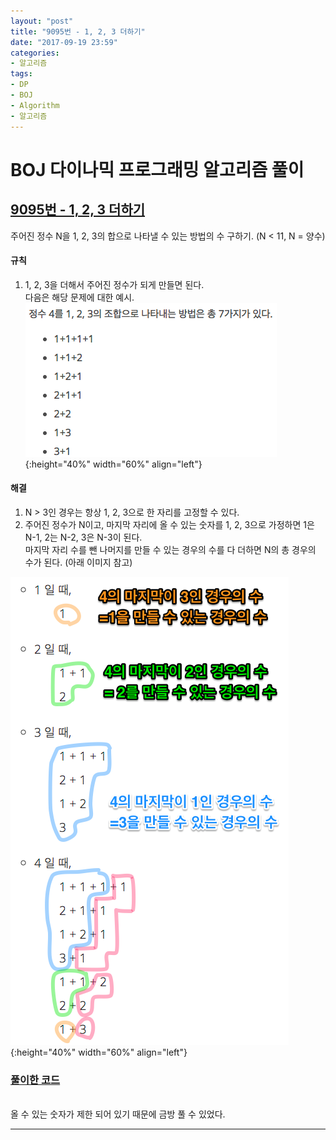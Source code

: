 ```yaml
---
layout: "post"
title: "9095번 - 1, 2, 3 더하기"
date: "2017-09-19 23:59"
categories:
- 알고리즘
tags:
- DP
- BOJ
- Algorithm
- 알고리즘
---
```


# BOJ 다이나믹 프로그래밍 알고리즘 풀이
## [9095번 - 1, 2, 3 더하기](https://www.acmicpc.net/problem/9095) <br/>

주어진 정수 N을 1, 2, 3의 합으로 나타낼 수 있는 방법의 수 구하기. (N < 11, N = 양수)


#### 규칙
1. 1, 2, 3을 더해서 주어진 정수가 되게 만들면 된다. <br/>
다음은 해당 문제에 대한 예시. <br/>
![9095번 예시](/assets/img/post_image/2017/09/BOJ_problem_9095_example.png){:height="40%" width="60%" align="left"}


#### 해결
1. N > 3인 경우는 항상 1, 2, 3으로 한 자리를 고정할 수 있다.
2. 주어진 정수가 N이고, 마지막 자리에 올 수 있는 숫자를 1, 2, 3으로 가정하면 1은 N-1, 2는 N-2, 3은 N-3이 된다. <br/>
마지막 자리 수를 뺀 나머지를 만들 수 있는 경우의 수를 다 더하면 N의 총 경우의 수가 된다. (아래 이미지 참고)

![9095번 힌트1](/assets/img/post_image/2017/09/BOJ_problem_9095_solve1.png){:height="40%" width="60%" align="left"}



### [풀이한 코드](https://github.com/Sihong12/Algorithms/blob/master/src/BOJ/DP/Problem_9095.java)

<br/>
올 수 있는 숫자가 제한 되어 있기 때문에 금방 풀 수 있었다.

------------------------
